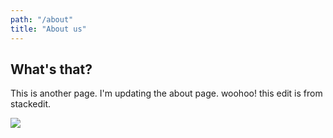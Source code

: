 ```yaml
---
path: "/about"
title: "About us"
---
```

## What's that?
This is another page. I'm updating the about page. woohoo!
this edit is from stackedit.

![](./images/gatsby.jpg)
<!--stackedit_data:
eyJoaXN0b3J5IjpbLTY3NTU2ODEwMywxMjMzNjkzOTk1XX0=
-->